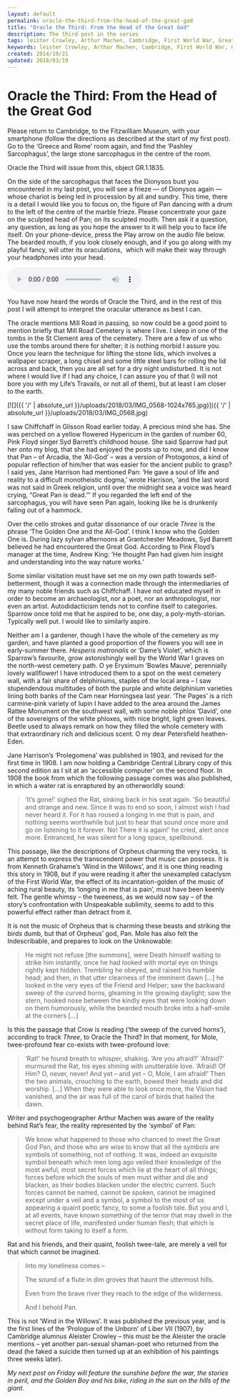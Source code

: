 ```yaml
---
layout: default
permalink: oracle-the-third-from-the-head-of-the-great-god
title: "Oracle the Third: From the Head of the Great God"
description: The third post in the series
tags: leister Crowley, Arthur Machen, Cambridge, First World War, Great God Pan, Great War, Jane Ellen Harrison, Kenneth Grahame, Mill Road Cemetery, music, Pink Floyd, psychogeography, shamanism, Syd Barrett, Wind in the Willows	
keywords: leister Crowley, Arthur Machen, Cambridge, First World War, Great God Pan, Great War, Jane Ellen Harrison, Kenneth Grahame, Mill Road Cemetery, music, Pink Floyd, psychogeography, shamanism, Syd Barrett, Wind in the Willows	
created: 2014/10/21
updated: 2018/03/19
---
```


Oracle the Third: From the Head of the Great God
================================================

Please return to Cambridge, to the Fitzwilliam Museum, with your smartphone (follow the directions as described at the 
start of my first post). Go to the ‘Greece and Rome’ room again, and find the ‘Pashley Sarcophagus’, the large stone 
sarcophagus in the centre of the room.

Oracle the Third will issue from this, object GR.1.1835.

On the side of the sarcophagus that faces the Dionysos bust you encountered in my last post, you will see a frieze — of 
Dionysos again — whose chariot is being led in procession by all and sundry. This time, there is a detail I would like 
you to focus on, the figure of Pan dancing with a drum to the left of the centre of the marble frieze. Please concentrate 
your gaze on the sculpted head of Pan; on its sculpted mouth. Then ask it a question, any question, as long as you hope 
the answer to it will help you to face life itself. On your phone-device, press the Play arrow on the audio file below. 
The bearded mouth, if you look closely enough, and if you go along with my playful fancy, will utter its oraculations, 
which will make their way through your headphones into your head.


<audio controls="controls">
    <source type="audio/mpeg" src="{{ '/' | absolute_url }}/uploads/2017/07/Three.mp3" />
        [{{ '/' | absolute_url }}/uploads/2017/07/Three.mp3]({{ '/' | absolute_url }}/uploads/2017/07/Three.mp3)
</audio>

You have now heard the words of Oracle the Third, and in the rest of this post I will attempt to interpret the oracular 
utterance as best I can.

The oracle mentions Mill Road in passing, so now could be a good point to mention briefly that Mill Road Cemetery is 
where I live. I sleep in one of the tombs in the St Clement area of the cemetery. There are a few of us who use the tombs 
around there for shelter; it is nothing morbid I assure you. Once you learn the technique for lifting the stone lids, which 
involves a wallpaper scraper, a long chisel and some little steel bars for rolling the lid across and back, then you are 
all set for a dry night undisturbed. It is not where I would live if I had any choice, I can assure you of that (I will 
not bore you with my Life’s Travails, or not all of them), but at least I am closer to the earth.


[![]({{ '/' | absolute_url }}/uploads/2018/03/IMG_0568-1024x765.jpg)]({{ '/' | absolute_url }}/uploads/2018/03/IMG_0568.jpg)

I saw Chiffchaff in Glisson Road earlier today. A precious mind she has. She was perched on a yellow flowered Hypericum 
in the garden of number 60, Pink Floyd singer Syd Barrett’s childhood house. She said Sparrow had put her onto my blog, 
that she had enjoyed the posts up to now, and did I know that Pan – of Arcadia, the ‘All-God’ – was a version of Protogonos, 
a kind of popular reflection of him/her that was easier for the ancient public to grasp? I said yes, Jane Harrison had 
mentioned Pan: ‘He gave a soul of life and reality to a difficult monotheistic dogma,’ wrote Harrison, ‘and the last word 
was not said in Greek religion, until over the midnight sea a voice was heard crying, “Great Pan is dead.”’ If you regarded 
the left end of the sarcophagus, you will have seen Pan again, looking like he is drunkenly falling out of a hammock.

Over the cello strokes and guitar dissonance of our oracle _Three_ is the phrase ‘The Golden One and the All-God’. I think 
I know who the Golden One is. During lazy sylvan afternoons at Grantchester Meadows, Syd Barrett believed he had encountered 
the Great God. According to Pink Floyd’s manager at the time, Andrew King: ‘He thought Pan had given him insight and 
understanding into the way nature works.’

Some similar visitation must have set me on my own path towards self-betterment, though it was a connection made through 
the intermediaries of my many noble friends such as Chiffchaff. I have not educated myself in order to become an archaeologist, 
nor a poet, nor an anthropologist, nor even an artist. Autodidacticism tends not to confine itself to categories. Sparrow 
once told me that he aspired to be, one day, a poly-myth-storian. Typically well put. I would like to similarly aspire.

Neither am I a gardener, though I have the whole of the cemetery as my garden, and have planted a good proportion of the 
flowers you will see in early-summer there. _Hesperis matronalis_ or ‘Dame’s Violet’, which is Sparrow’s favourite, grow 
astonishingly well by the World War I graves on the north-west cemetery path. O ye Erysimum ‘Bowles Mauve’, perennially 
lovely wallflower! I have introduced them to a spot on the west cemetery wall, with a fair share of delphiniums, staples 
of the local area – I saw stupendendous multitudes of both the purple and white delphinium varieties lining both banks 
of the Cam near Horningsea last year. ‘The Pages’ is a rich carmine-pink variety of lupin I have added to the area around 
the James Rattee Monument on the southwest wall, with some noble phlox ‘David’, one of the sovereigns of the white phloxes, 
with nice bright, light green leaves. Beetle used to always remark on how they filled the whole cemetery with that 
extraordinary rich and delicious scent. O my dear Petersfield heathen-Eden.

Jane Harrison’s ‘Prolegomena’ was published in 1903, and revised for the first time in 1908. I am now holding a Cambridge 
Central Library copy of this second edition as I sit at an ‘accessible computer’ on the second floor. In 1908 the book 
from which the following passage comes was also published, in which a water rat is enraptured by an otherworldly sound:

> ‘It’s gone!’ sighed the Rat, sinking back in his seat again. ‘So beautiful and strange and new. Since it was to end so 
soon, I almost wish I had never heard it. For it has roused a longing in me that is pain, and nothing seems worthwhile 
but just to hear that sound once more and go on listening to it forever. No! There it is again!’ he cried, alert once more. 
Entranced, he was silent for a long space, spellbound.

This passage, like the descriptions of Orpheus charming the very rocks, is an attempt to express the transcendent power 
that music can possess. It is from Kenneth Grahame’s ‘Wind in the Willows’, and it is one thing reading this story in 
1908, but if you were reading it after the unexampled cataclysm of the First World War, the effect of its incantation-golden 
of the music of aching rural beauty, its ‘longing in me that is pain’, must have been keenly felt. The gentle whimsy – 
the tweeness, as we would now say – of the story’s confrontation with Unspeakable sublimity, seems to add to this 
powerful effect rather than detract from it.

It is not the music of Orpheus that is charming these beasts and striking the birds dumb, but that of Orpheus’ god, Pan. 
Mole has also felt the Indescribable, and prepares to look on the Unknowable:

> He might not refuse \[the summons\], were Death himself waiting to strike him instantly, once he had looked with mortal 
eye on things rightly kept hidden. Trembling he obeyed, and raised his humble head; and then, in that utter clearness of 
the imminent dawn \[…\] he looked in the very eyes of the Friend and Helper; saw the backward sweep of the curved horns, 
gleaming in the growing daylight; saw the stern, hooked nose between the kindly eyes that were looking down on them 
humorously, while the bearded mouth broke into a half-smile at the corners \[…\]

Is this the passage that Crow is reading (‘the sweep of the curved horns’), according to track _Three_, to Oracle the 
Third? In that moment, for Mole, twee-profound fear co-exists with twee-profound love:

> ‘Rat!’ he found breath to whisper, shaking. ‘Are you afraid?’ ‘Afraid?’ murmured the Rat, his eyes shining with 
unutterable love. ‘Afraid! Of Him? O, never, never! And yet – and yet – O, Mole, I am afraid!’ Then the two animals, 
crouching to the earth, bowed their heads and did worship. \[…\] When they were able to look once more, the Vision had 
vanished, and the air was full of the carol of birds that hailed the dawn.

Writer and psychogeographer Arthur Machen was aware of the reality behind Rat’s fear, the reality represented by the 
‘symbol’ of Pan:

> We know what happened to those who chanced to meet the Great God Pan, and those who are wise to know that all the 
symbols are symbols of something, not of nothing. It was, indeed an exquisite symbol beneath which men long ago veiled 
their knowledge of the most awful, most secret forces which lie at the heart of all things; forces before which the 
souls of men must wither and die and blacken, as their bodies blacken under the electric current. Such forces cannot be 
named, cannot be spoken, cannot be imagined except under a veil and a symbol, a symbol to the most of us appearing a 
quaint poetic fancy, to some a foolish tale. But you and I, at all events, have known something of the terror that may 
dwell in the secret place of life, manifested under human flesh; that which is without form taking to itself a form.

Rat and his friends, and their quaint, foolish twee-tale, are merely a veil for that which cannot be imagined.

> Into my loneliness comes –
>
> The sound of a flute in dim groves that haunt the uttermost hills.
>
> Even from the brave river they reach to the edge of the wilderness.
>
> And I behold Pan.

This is not ‘Wind in the Willows’. It was published the previous year, and is the first lines of the ‘Prologue of the 
Unborn’ of Liber VII (1907), by Cambridge alumnus Aleister Crowley – this must be the Aleister the oracle mentions – yet 
another pan-sexual shaman-poet who returned from the dead (he faked a suicide then turned up at an exhibition of his 
paintings three weeks later).

_My next post on Friday will feature the sunshine before the war, the stories in peril, and the Golden Boy and his bike, 
riding in the sun on the hills of the giant._